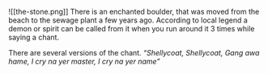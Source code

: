![[the-stone.png]]
There is an enchanted boulder, that was moved from the beach to the sewage plant a few years ago.
According to local legend a demon or spirit can be called from it when you run around it 3 times while saying a chant.

There are several versions of the chant.
*“Shellycoat, Shellycoat, Gang awa hame, I cry na yer master, I cry na yer name”*
